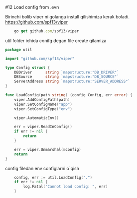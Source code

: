#12 Load config from .evn

Birinchi bolib viper ni golanga install qilishimiza kerak boladi.
https://github.com/spf13/viper

```js
    go get github.com/spf13/viper
```

util folder ichida conifg degan file create qilamiza


```go
package util

import "github.com/spf13/viper"

type Config struct {
	DBDriver      string `mapstructure:"DB_DRIVER"`
	DBSource      string `mapstructure:"DB_SOURCE"`
	ServerAddress string `mapstructure:"SERVER_ADDRESS"`
}

func LoadConfig(path string) (config Config, err error) {
	viper.AddConfigPath(path)
	viper.SetConfigName("app")
	viper.SetConfigType("env")

	viper.AutomaticEnv()

	err = viper.ReadInConfig()
	if err != nil {
		return
	}

	err = viper.Unmarshal(&config)
	return
}
```

config filedan env configlarni o`qish

```go
	config, err := util.LoadConfig(".")
	if err != nil {
		log.Fatal("Cannot load config: ", err)
	}
```